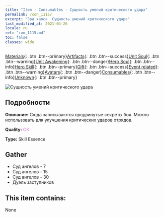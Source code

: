 ```yaml
---
title: "Item - Consumables - Сущность умений критического удара"
permalink: /con_1115/
excerpt: "Эра хаоса  Сущность умений критического удара"
last_modified_at: 2021-04-26
locale: ru
ref: "con_1115.md"
toc: false
classes: wide
---
```

 [Materials](/ItemsRU/){: .btn .btn--primary}[Artifacts](/ItemsRU/Artifacts/){: .btn .btn--success}[Unit Soul](/ItemsRU/UnitSoul/){: .btn .btn--warning}[Unit Awakening](/ItemsRU/UnitAwakening/){: .btn .btn--danger}[Hero Soul](/ItemsRU/HeroSoul/){: .btn .btn--info}[Hero Skill](/ItemsRU/HeroSkill/){: .btn .btn--primary}[Gift](/ItemsRU/Gift/){: .btn .btn--success}[Event related](/ItemsRU/Events/){: .btn .btn--warning}[Avatars](/ItemsRU/Avatars/){: .btn .btn--danger}[Consumables](/ItemsRU/Consumables/){: .btn .btn--info}[Unknown](/ItemsRU/Unknown/){: .btn .btn--primary}

 ![Сущность умений критического удара](/images/t/i_7006.png)

## Подробности
 **Описание:** Сюда записываются продвинутые секреты боя. Можно использовать для улучшения критических ударов отрядов.

 **Quality:** <span style="color: #DA70D6">OK</span>

 **Type:** Skill Essence

## Gather

*    Суд ангелов - 7 
*    Суд ангелов - 15 
*    Суд ангелов - 30 
*    Дуэль заступников 

## This item contains:

  None

